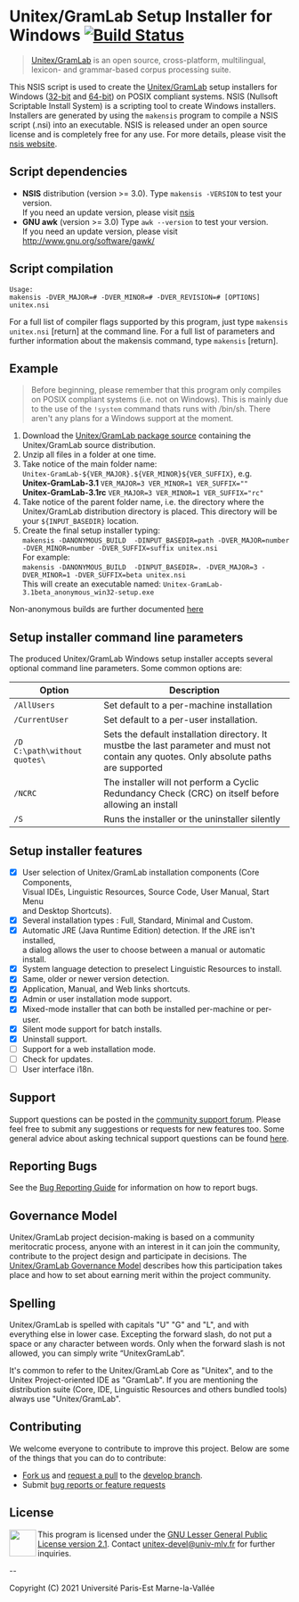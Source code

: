 # Unitex/GramLab Setup Installer for Windows  [![Build Status](https://api.travis-ci.com/UnitexGramLab/unitex-packaging-windows.svg?branch=master)](https://app.travis-ci.com/UnitexGramLab/unitex-packaging-windows)

> [Unitex/GramLab][unitexgramlab] is an open source, cross-platform, multilingual, lexicon- and grammar-based corpus processing suite.

This NSIS script is used to create the [Unitex/GramLab][unitexgramlab] setup installers
for Windows ([32-bit][installer32] and [64-bit][installer64]) on POSIX compliant
systems. NSIS (Nullsoft Scriptable Install System) is a scripting tool to create
Windows installers. Installers are generated by using the `makensis` program to
compile a NSIS script (.nsi) into an executable. NSIS is released under an open
source license and is completely free for any use. For more details,
please visit the [nsis website][nsis].

## Script dependencies

- **NSIS** distribution (version >= 3.0). Type `makensis -VERSION` to test your version.  
  If you need an update version, please visit [nsis]
- **GNU awk** (version >= 3.0) Type `awk --version` to test your version.  
  If you need an update version, please visit http://www.gnu.org/software/gawk/

## Script compilation

    Usage:
    makensis -DVER_MAJOR=# -DVER_MINOR=# -DVER_REVISION=# [OPTIONS] unitex.nsi

For a full list of compiler flags supported by this program, just type
`makensis unitex.nsi` [return] at the command line. For a full list of
parameters and further information about the makensis command, type
`makensis` [return]. 

## Example

> Before beginning, please remember that this program only compiles on
> POSIX compliant systems (i.e. not on Windows). This is mainly due to the use
> of the `!system` command thats runs with /bin/sh. There aren't any plans for
> a Windows support at the moment.

1. Download the [Unitex/GramLab package source](http://unitex.univ-mlv.fr/releases/latest-stable/source/Unitex-GramLab-3.1-source-distribution.zip)
   containing the Unitex/GramLab source distribution.
2. Unzip all files in a folder at one time.
3. Take notice of the main folder name:  
   `Unitex-GramLab-${VER_MAJOR}.${VER_MINOR}${VER_SUFFIX}`, e.g.  
   **Unitex-GramLab-3.1**      `VER_MAJOR=3 VER_MINOR=1 VER_SUFFIX=""`  
   **Unitex-GramLab-3.1rc**  `VER_MAJOR=3 VER_MINOR=1 VER_SUFFIX="rc"`
4. Take notice of the parent folder name, i.e. the directory where the  
   Unitex/GramLab distribution directory is placed. This directory will be your `${INPUT_BASEDIR}` location.
5. Create the final setup installer typing:  
   `makensis -DANONYMOUS_BUILD  -DINPUT_BASEDIR=path -DVER_MAJOR=number -DVER_MINOR=number -DVER_SUFFIX=suffix unitex.nsi`  
   For example:  
   `makensis -DANONYMOUS_BUILD  -DINPUT_BASEDIR=. -DVER_MAJOR=3 -DVER_MINOR=1 -DVER_SUFFIX=beta unitex.nsi`  
   This will create an executable named: `Unitex-GramLab-3.1beta_anonymous_win32-setup.exe`

Non-anonymous builds are further documented [here](unitex.nsi)

## Setup installer command line parameters

The produced Unitex/GramLab Windows setup installer accepts several optional
command line parameters. Some common options are:

| Option                     | Description                                           |
| -------------------------- | ----------------------------------------------------- |
| `/AllUsers`                  | Set default to a per-machine installation             |
| `/CurrentUser`               | Set default to a per-user installation.               |
| `/D C:\path\without quotes\` | Sets the default installation directory. It mustbe the last parameter and must not contain any quotes. Only absolute paths are supported|
| `/NCRC`                      | The installer will not perform a Cyclic Redundancy Check (CRC) on itself before allowing an install     |
| `/S`                         | Runs the installer or the uninstaller silently        |

## Setup installer features

 - [x] User selection of Unitex/GramLab installation components (Core Components,  
   Visual IDEs, Linguistic Resources, Source Code, User Manual, Start Menu  
   and Desktop Shortcuts).
 - [x] Several installation types : Full, Standard, Minimal and Custom.
 - [x] Automatic JRE (Java Runtime Edition) detection. If the JRE isn't installed,  
   a dialog allows the user to choose between a manual or automatic install.  
 - [x] System language detection to preselect Linguistic Resources to install.
 - [x] Same, older or newer version detection.
 - [x] Application, Manual, and Web links shortcuts.
 - [x] Admin or user installation mode support.
 - [x] Mixed-mode installer that can both be installed per-machine or per-user.
 - [x] Silent mode support for batch installs.
 - [x] Uninstall support.
 - [ ] Support for a web installation mode. 
 - [ ] Check for updates.
 - [ ] User interface i18n.

## Support

Support questions can be posted in the [community support
forum](http://forum.unitexgramlab.org). Please feel free to submit any
suggestions or requests for new features too. Some general advice about
asking technical support questions can be found
[here](http://www.catb.org/esr/faqs/smart-questions.html).

## Reporting Bugs

See the [Bug Reporting
Guide](http://unitexgramlab.org/index.php?page=6) for information on
how to report bugs.

## Governance Model

Unitex/GramLab project decision-making is based on a community
meritocratic process, anyone with an interest in it can join the
community, contribute to the project design and participate in
decisions. The [Unitex/GramLab Governance
Model](http://governance.unitexgramlab.org) describes
how this participation takes place and how to set about earning merit
within the project community.

## Spelling

Unitex/GramLab is spelled with capitals "U" "G" and "L", and with
everything else in lower case. Excepting the forward slash, do not put
a space or any character between words. Only when the forward slash
is not allowed, you can simply write “UnitexGramLab”.

It's common to refer to the Unitex/GramLab Core as "Unitex", and to the
Unitex Project-oriented IDE as "GramLab". If you are mentioning the
distribution suite (Core, IDE, Linguistic Resources and others bundled
tools) always use "Unitex/GramLab". 

## Contributing

We welcome everyone to contribute to improve this project. Below are some of the
things that you can do to contribute:

-  [Fork us](https://github.com/UnitexGramLab/unitex-packaging-windows/fork) and [request a pull](https://github.com/UnitexGramLab/unitex-packaging-windows/pulls) to the [develop branch](https://github.com/UnitexGramLab/unitex-packaging-windows/tree/develop).
-  Submit [bug reports or feature requests](https://github.com/UnitexGramLab/unitex-packaging-windows/issues)

## License

<a href="/LICENSE"><img height="48" align="left" src="http://www.gnu.org/graphics/empowered-by-gnu.svg"></a>

This program is licensed under the [GNU Lesser General Public License version 2.1](/LICENSE). 
Contact unitex-devel@univ-mlv.fr for further inquiries.

--

Copyright (C) 2021 Université Paris-Est Marne-la-Vallée

[nsis]: http://nsis.sourceforge.net
[unitexgramlab]: https://unitexgramlab.org
[installer32]: http://unitex.univ-mlv.fr/releases/latest-stable/win32/
[installer64]: http://unitex.univ-mlv.fr/releases/latest-stable/win32/
